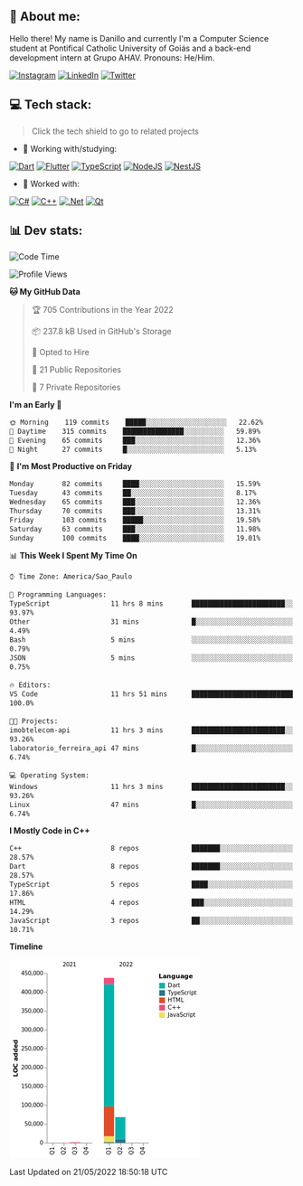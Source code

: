 ## 🌈 About me:
Hello there! My name is Danillo and currently I'm a Computer Science student at Pontifical Catholic University of Goiás and a back-end development intern at Grupo AHAV. Pronouns: He/Him.

[![Instagram](https://img.shields.io/badge/Instagram-%23E4405F.svg?logo=Instagram&logoColor=white)](https://instagram.com/danilloilggner) [![LinkedIn](https://img.shields.io/badge/LinkedIn-%230077B5.svg?logo=linkedin&logoColor=white)](https://linkedin.com/in/danilloism) [![Twitter](https://img.shields.io/badge/Twitter-%231DA1F2.svg?logo=Twitter&logoColor=white)](https://twitter.com/danilloism) 

## 💻 Tech stack:
> Click the tech shield to go to related projects

- 🔭 Working with/studying:

[![Dart](https://img.shields.io/badge/dart-%230175C2.svg?style=for-the-badge&logo=dart&logoColor=white)](https://github.com/danilloism/danilloism/blob/main/Flutter.md) [![Flutter](https://img.shields.io/badge/Flutter-%2302569B.svg?style=for-the-badge&logo=Flutter&logoColor=white)](https://github.com/danilloism/danilloism/blob/main/Flutter.md) [![TypeScript](https://img.shields.io/badge/typescript-%23007ACC.svg?style=for-the-badge&logo=typescript&logoColor=white)](https://github.com/danilloism/danilloism/blob/main/Typescript.md) [![NodeJS](https://img.shields.io/badge/node.js-6DA55F?style=for-the-badge&logo=node.js&logoColor=white)](https://github.com/danilloism/danilloism/blob/main/Node.js.md) [![NestJS](https://img.shields.io/badge/nestjs-%23E0234E.svg?style=for-the-badge&logo=nestjs&logoColor=white)](https://github.com/danilloism/danilloism/blob/main/Nest.js.md)
<!---
- 🌱 Currently learning:

![Vue.js](https://img.shields.io/badge/vuejs-%2335495e.svg?style=for-the-badge&logo=vuedotjs&logoColor=%234FC08D) ![Angular](https://img.shields.io/badge/angular-%23DD0031.svg?style=for-the-badge&logo=angular&logoColor=white)
--->
- 💫 Worked with:

[![C#](https://img.shields.io/badge/c%23-%23239120.svg?style=for-the-badge&logo=c-sharp&logoColor=white)](#) [![C++](https://img.shields.io/badge/c++-%2300599C.svg?style=for-the-badge&logo=c%2B%2B&logoColor=white)](https://github.com/danilloism/danilloism/blob/main/C%2B%2B.md) [![.Net](https://img.shields.io/badge/.NET-5C2D91?style=for-the-badge&logo=.net&logoColor=white)](#) [![Qt](https://img.shields.io/badge/Qt-%23217346.svg?style=for-the-badge&logo=Qt&logoColor=white)](https://github.com/danilloism/danilloism/blob/main/C%2B%2B.md)

## 📊 Dev stats:
<!---
[![](https://github-readme-stats.vercel.app/api?username=danilloism&theme=radical&hide_border=false&include_all_commits=false&count_private=false)](#)<br>
[![](https://github-readme-streak-stats.herokuapp.com/?user=danilloism&theme=radical&hide_border=false)](#)<br>
[![](https://github-readme-stats.vercel.app/api/top-langs/?username=danilloism&theme=radical&hide_border=false&include_all_commits=false&count_private=false&layout=compact)](#)<br>
--->
<!--START_SECTION:waka-->
![Code Time](http://img.shields.io/badge/Code%20Time-0%20secs-blue)

![Profile Views](http://img.shields.io/badge/Profile%20Views-94-blue)

**🐱 My GitHub Data** 

> 🏆 705 Contributions in the Year 2022
 > 
> 📦 237.8 kB Used in GitHub's Storage 
 > 
> 💼 Opted to Hire
 > 
> 📜 21 Public Repositories 
 > 
> 🔑 7 Private Repositories  
 > 
**I'm an Early 🐤** 

```text
🌞 Morning    119 commits    █████░░░░░░░░░░░░░░░░░░░░   22.62% 
🌆 Daytime    315 commits    ███████████████░░░░░░░░░░   59.89% 
🌃 Evening    65 commits     ███░░░░░░░░░░░░░░░░░░░░░░   12.36% 
🌙 Night      27 commits     █░░░░░░░░░░░░░░░░░░░░░░░░   5.13%

```
📅 **I'm Most Productive on Friday** 

```text
Monday       82 commits     ████░░░░░░░░░░░░░░░░░░░░░   15.59% 
Tuesday      43 commits     ██░░░░░░░░░░░░░░░░░░░░░░░   8.17% 
Wednesday    65 commits     ███░░░░░░░░░░░░░░░░░░░░░░   12.36% 
Thursday     70 commits     ███░░░░░░░░░░░░░░░░░░░░░░   13.31% 
Friday       103 commits    █████░░░░░░░░░░░░░░░░░░░░   19.58% 
Saturday     63 commits     ███░░░░░░░░░░░░░░░░░░░░░░   11.98% 
Sunday       100 commits    ████░░░░░░░░░░░░░░░░░░░░░   19.01%

```


📊 **This Week I Spent My Time On** 

```text
⌚︎ Time Zone: America/Sao_Paulo

💬 Programming Languages: 
TypeScript               11 hrs 8 mins       ███████████████████████░░   93.97% 
Other                    31 mins             █░░░░░░░░░░░░░░░░░░░░░░░░   4.49% 
Bash                     5 mins              ░░░░░░░░░░░░░░░░░░░░░░░░░   0.79% 
JSON                     5 mins              ░░░░░░░░░░░░░░░░░░░░░░░░░   0.75%

🔥 Editors: 
VS Code                  11 hrs 51 mins      █████████████████████████   100.0%

🐱‍💻 Projects: 
imobtelecom-api          11 hrs 3 mins       ███████████████████████░░   93.26% 
laboratorio_ferreira_api 47 mins             █░░░░░░░░░░░░░░░░░░░░░░░░   6.74%

💻 Operating System: 
Windows                  11 hrs 3 mins       ███████████████████████░░   93.26% 
Linux                    47 mins             █░░░░░░░░░░░░░░░░░░░░░░░░   6.74%

```

**I Mostly Code in C++** 

```text
C++                      8 repos             ███████░░░░░░░░░░░░░░░░░░   28.57% 
Dart                     8 repos             ███████░░░░░░░░░░░░░░░░░░   28.57% 
TypeScript               5 repos             ████░░░░░░░░░░░░░░░░░░░░░   17.86% 
HTML                     4 repos             ███░░░░░░░░░░░░░░░░░░░░░░   14.29% 
JavaScript               3 repos             ██░░░░░░░░░░░░░░░░░░░░░░░   10.71%

```


**Timeline**

![Chart not found](https://raw.githubusercontent.com/danilloism/danilloism/main/charts/bar_graph.png) 


 Last Updated on 21/05/2022 18:50:18 UTC
<!--END_SECTION:waka-->
